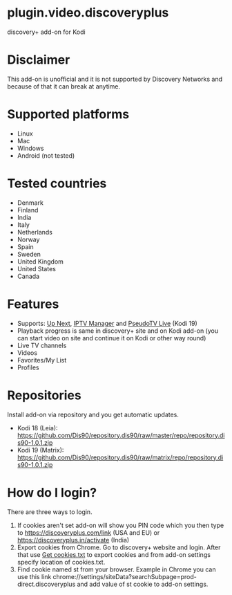 # plugin.video.discoveryplus
discovery+ add-on for Kodi

# Disclaimer
This add-on is unofficial and it is not supported by Discovery Networks and because of that it can break at anytime.

# Supported platforms
- Linux
- Mac
- Windows
- Android (not tested)

# Tested countries
- Denmark
- Finland
- India
- Italy
- Netherlands
- Norway
- Spain
- Sweden
- United Kingdom
- United States
- Canada

# Features
- Supports: <a href="https://forum.kodi.tv/showthread.php?tid=336747">Up Next</a>, <a href="https://github.com/add-ons/service.iptv.manager">IPTV Manager</a> and <a href="https://forum.kodi.tv/forumdisplay.php?fid=231">PseudoTV Live</a> (Kodi 19)
- Playback progress is same in discovery+ site and on Kodi add-on (you can start video on site and continue it on Kodi or other way round)
- Live TV channels
- Videos
- Favorites/My List
- Profiles

# Repositories
Install add-on via repository and you get automatic updates.

- Kodi 18 (Leia): https://github.com/Dis90/repository.dis90/raw/master/repo/repository.dis90-1.0.1.zip
- Kodi 19 (Matrix): https://github.com/Dis90/repository.dis90/raw/matrix/repo/repository.dis90-1.0.1.zip

# How do I login?
There are three ways to login.
1. If cookies aren't set add-on will show you PIN code which you then type to <a href=https://discoveryplus.com/link>https://discoveryplus.com/link</a> (USA and EU) or <a href=https://discoveryplus.in/activate>https://discoveryplus.in/activate</a> (India)
2. Export cookies from Chrome. Go to discovery+ website and login. After that use <a href="https://chrome.google.com/webstore/detail/get-cookiestxt-locally/cclelndahbckbenkjhflpdbgdldlbecc">Get cookies.txt</a> to export cookies and from add-on settings specify location of cookies.txt.
3. Find cookie named st from your browser. Example in Chrome you can use this link chrome://settings/siteData?searchSubpage=prod-direct.discoveryplus and add value of st cookie to add-on settings.
